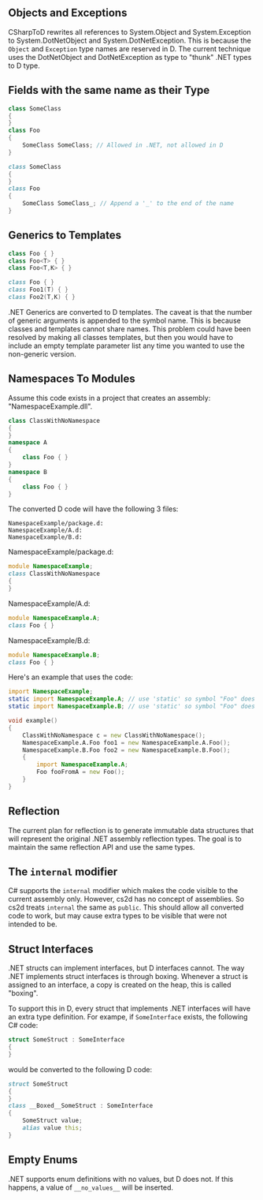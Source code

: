 
Objects and Exceptions
--------------------------------------------------------------------------------
CSharpToD rewrites all references to System.Object and System.Exception to
System.DotNetObject and System.DotNetException.  This is because the `Object`
and `Exception` type names are reserved in D.  The current technique uses the
DotNetObject and DotNetException as type to "thunk" .NET types to D type.


Fields with the same name as their Type
--------------------------------------------------------------------------------
```C#
class SomeClass
{
}
class Foo
{
    SomeClass SomeClass; // Allowed in .NET, not allowed in D
}
```
```D
class SomeClass
{
}
class Foo
{
    SomeClass SomeClass_; // Append a '_' to the end of the name
}
```

Generics to Templates
--------------------------------------------------------------------------------
```C#
class Foo { }
class Foo<T> { }
class Foo<T,K> { }
```
```D
class Foo { }
class Foo1(T) { }
class Foo2(T,K) { }
```
.NET Generics are converted to D templates.  The caveat is that the number of
generic arguments is appended to the symbol name.  This is because classes and
templates cannot share names.  This problem could have been resolved by making
all classes templates, but then you would have to include an empty template
parameter list any time you wanted to use the non-generic version.

Namespaces To Modules
--------------------------------------------------------------------------------
Assume this code exists in a project that creates an assembly:
"NamespaceExample.dll".
```C#
class ClassWithNoNamespace
{
}
namespace A
{
    class Foo { }
}
namespace B
{
    class Foo { }
}
```
The converted D code will have the following 3 files:
```
NamespaceExample/package.d:
NamespaceExample/A.d:
NamespaceExample/B.d:
```
NamespaceExample/package.d:
```D
module NamespaceExample;
class ClassWithNoNamespace
{
}
```
NamespaceExample/A.d:
```D
module NamespaceExample.A;
class Foo { }
```
NamespaceExample/B.d:
```D
module NamespaceExample.B;
class Foo { }
```

Here's an example that uses the code:
```D
import NamespaceExample;
static import NamespaceExample.A; // use 'static' so symbol "Foo" does not conflict
static import NamespaceExample.B; // use 'static' so symbol "Foo" does not conflict

void example()
{
    ClassWithNoNamespace c = new ClassWithNoNamespace();
    NamespaceExample.A.Foo foo1 = new NamespaceExample.A.Foo();
    NamespaceExample.B.Foo foo2 = new NamespaceExample.B.Foo();
    {
        import NamespaceExample.A;
        Foo fooFromA = new Foo();
    }
}
```

Reflection
--------------------------------------------------------------------------------
The current plan for reflection is to generate immutable data structures that
will represent the original .NET assembly reflection types.  The goal is to
maintain the same reflection API and use the same types.

The `internal` modifier
--------------------------------------------------------------------------------
C# supports the `internal` modifier which makes the code visible to the current
assembly only. However, cs2d has no concept of assemblies. So cs2d treats
`internal` the same as `public`.  This should allow all converted code to work,
but may cause extra types to be visible that were not intended to be.

Struct Interfaces
--------------------------------------------------------------------------------
.NET structs can implement interfaces, but D interfaces cannot. The way .NET
implements struct interfaces is through boxing.  Whenever a struct is assigned
to an interface, a copy is created on the heap, this is called "boxing".

To support this in D, every struct that implements .NET interfaces will have
an extra type definition.  For exampe, if `SomeInterface` exists, the following
C# code:
```C#
struct SomeStruct : SomeInterface
{
}
```
would be converted to the following D code:
```D
struct SomeStruct
{
}
class __Boxed__SomeStruct : SomeInterface
{
    SomeStruct value;
    alias value this;
}
```

Empty Enums
--------------------------------------------------------------------------------
.NET supports enum definitions with no values, but D does not.  If this happens,
a value of `__no_values__` will be inserted.
